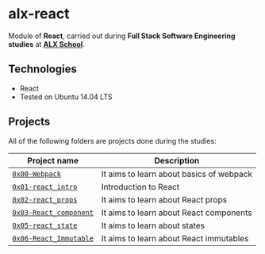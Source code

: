 # alx-react

Module of **React**, carried out during **Full Stack Software Engineering studies** at **[ALX School](https://www.alxafrica.com)**.

## Technologies

* React
* Tested on Ubuntu 14.04 LTS

## Projects

All of the following folders are projects done during the studies:

| Project name | Description |
| ------------ | ----------- |
| [`0x00-Webpack`](https://github.com/nazrawimedhin/alx-react/tree/master/0x00-Webpack) | It aims to learn about basics of webpack|
| [`0x01-react_intro`](https://github.com/nazrawimedhin/alx-react/tree/master/0x01-react_intro) | Introduction to React |
| [`0x02-react_props`](https://github.com/nazrawimedhin/alx-react/tree/master/0x02-react_props) | It aims to learn about React props |
| [`0x03-React_component`](https://github.com/nazrawimedhin/alx-react/tree/master/0x03-React_component) | It aims to learn about React components |
| [`0x05-react_state`](https://github.com/nazrawimedhin/alx-react/tree/master/0x05-react_state) | It aims to learn about states |
| [`0x06-React_Immutable`](https://github.com/nazrawimedhin/alx-react/tree/master/0x06-React_Immutable) | It aims to learn about React immutables |

